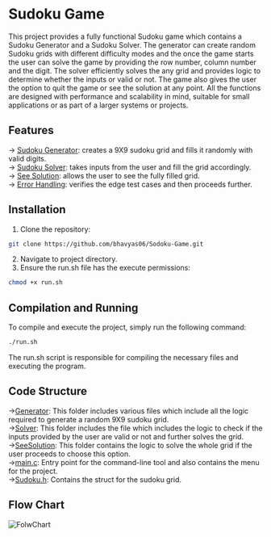 # Sudoku Game
This project provides a fully functional Sudoku game which contains a Sudoku Generator and a Sudoku Solver. The generator can create random Sudoku grids with different difficulty modes and the once the game starts the user can solve the game by providing the row number, column number and the digit. The solver efficiently solves the any grid and provides logic to determine whether the inputs or valid or not. The game also gives the user the option to quit the game or see the solution at any point. All the functions are designed with performance and scalability in mind, suitable for small applications or as part of a larger systems or projects.

## Features
-> <ins>Sudoku Generator</ins>: creates a 9X9 sudoku grid and fills it randomly with valid digits. <br/>
-> <ins>Sudoku Solver</ins>: takes inputs from the user and fill the grid accordingly. <br/>
-> <ins>See Solution</ins>: allows the user to see the fully filled grid. <br/>
-> <ins>Error Handling</ins>: verifies the edge test cases and then proceeds further. <br/>

## Installation
1. Clone the repository:
```bash
git clone https://github.com/bhavyas06/Sodoku-Game.git
```
2. Navigate to project directory.
3. Ensure the run.sh file has the execute permissions:
```bash
chmod +x run.sh
```

## Compilation and Running
To compile and execute the project, simply run the following command:
```bash
./run.sh
```
The run.sh script is responsible for compiling the necessary files and executing the program.

## Code Structure
-><ins>Generator</ins>: This folder includes various files which include all the logic required to generate a random 9X9 sudoku grid.<br/>
-><ins>Solver</ins>: This folder includes the file which includes the logic to check if the inputs provided by the user are valid or not and further solves the grid.<br/>
-><ins>SeeSolution</ins>: This folder contains the logic to solve the whole grid if the user proceeds to choose this option.<br/>
-><ins>main.c</ins>: Entry point for the command-line tool and also contains the menu for the project.<br/>
-><ins>Sudoku.h</ins>: Contains the struct for the sudoku grid.<br/>

## Flow Chart
![FolwChart](https://github.com/user-attachments/assets/fa802ecd-fef2-4108-b00d-3e9650740a6d)

